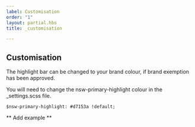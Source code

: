 ```yaml
---
label: Customisation
order: "1"
layout: partial.hbs
title: _customisation

---
```

## Customisation

The highlight bar can be changed to your brand colour, if brand exemption has been approved.

You will need to change the nsw-primary-highlight colour in the _settings.scss file.

    $nsw-primary-highlight: #d7153a !default;

\** Add example **